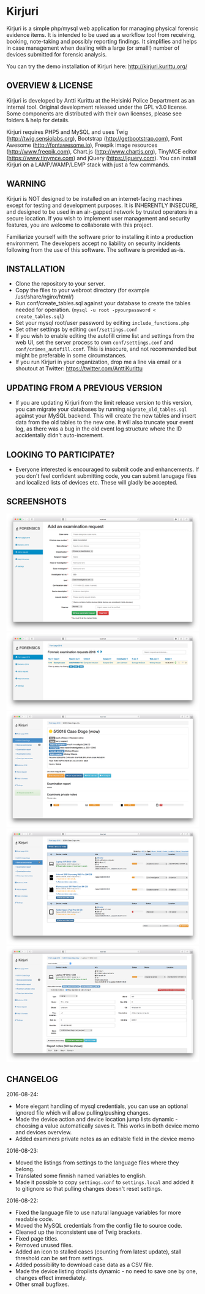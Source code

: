 # Kirjuri
Kirjuri is a simple php/mysql web application for managing physical forensic evidence items. It is intended to be used as a workflow tool from receiving, booking, note-taking and possibly reporting findings. It simplifies and helps in case management when dealing with a large (or small!) number of devices submitted for forensic analysis.

You can try the demo installation of Kirjuri here: http://kirjuri.kurittu.org/

OVERVIEW & LICENSE
------------

Kirjuri is developed by Antti Kurittu at the Helsinki Police Department as an internal tool. Original development released under the GPL v3.0 license. Some components are distributed with their own licenses, please see folders & help for details.

Kirjuri requires PHP5 and MySQL and uses Twig (http://twig.sensiolabs.org), Bootstrap (http://getbootstrap.com), Font Awesome (http://fontawesome.io), Freepik image resources (http://www.freepik.com), Chart.js (http://www.chartjs.org), TinyMCE editor (https://www.tinymce.com) and jQuery (https://jquery.com). You can install Kirjuri on a LAMP/WAMP/LEMP stack with just a few commands.

WARNING
------------

Kirjuri is NOT designed to be installed on an internet-facing machines except for testing and development purposes. It is INHERENTLY INSECURE, and designed to be used in an air-gapped network by trusted operators in a secure location. If you wish to implement user management and security features, you are welcome to collaborate with this project.

Familiarize yourself with the software prior to installing it into a production environment. The developers accept no liability on security incidents following from the use of this software. The software is provided as-is.

INSTALLATION
------------

* Clone the repository to your server.
* Copy the files to your webroot directory (for example /usr/share/nginx/html/)
* Run conf/create_tables.sql against your database to create the tables needed for operation. (```mysql -u root -pyourpassword < create_tables.sql```)
* Set your mysql root/user password by editing ```include_functions.php```
* Set other settings by editing ```conf/settings.conf```
* If you wish to enable editing the autofill crime list and settings from the web UI, set the server process to own ```conf/settings.conf``` and ```conf/crimes_autofill.conf```. This is insecure, and not recommended but might be preferable in some circumstances.
* If you run Kirjuri in your organization, drop me a line via email or a shoutout at Twitter: https://twitter.com/AnttiKurittu

UPDATING FROM A PREVIOUS VERSION
------------
* If you are updating Kirjuri from the limit release version to this version, you can migrate your databases by running ```migrate_old_tables.sql``` against your MySQL backend. This will create the new tables and insert data from the old tables to the new one. It will also truncate your event log, as there was a bug in the old event log structure where the ID accidentally didn't auto-increment.

LOOKING TO PARTICIPATE?
------------
* Everyone interested is encouraged to submit code and enhancements. If you don't feel confident submitting code, you can submit lanugage files and localized lists of devices etc. These will gladly be accepted.

SCREENSHOTS
------------

![Add a request](https://github.com/AnttiKurittu/kirjuri/blob/master/conf/screenshot_add_request.png)
![Index page](https://github.com/AnttiKurittu/kirjuri/blob/master/conf/screenshot_index.png)
![Case overview](https://github.com/AnttiKurittu/kirjuri/blob/master/conf/screenshot_overview.png)
![Device listing in case](https://github.com/AnttiKurittu/kirjuri/blob/master/conf/screenshot_devices.png)
![Device memo](https://github.com/AnttiKurittu/kirjuri/blob/master/conf/screenshot_device_memo.png)

CHANGELOG
------------
2016-08-24:

* More elegant handling of mysql credentials, you can use an optional ignored file which will allow pulling/pushing changes.
* Made the device action and device location jump lists dynamic - choosing a value automatically saves it. This works in both device memo and devices overview.
* Added examiners private notes as an editable field in the device memo

2016-08-23:

* Moved the listings from settings to the language files where they belong.
* Translated some finnish named variables to english.
* Made it possible to copy ```settings.conf``` to ```settings.local``` and added it to gitignore so that pulling changes doesn't reset settings.

2016-08-22:

* Fixed the language file to use natural language variables for more readable code.
* Moved the MySQL credentials from the config file to source code.
* Cleaned up the inconsistent use of Twig brackets.
* Fixed page titles.
* Removed unused files.
* Added an icon to stalled cases (counting from latest update), stall threshold can be set from settings.
* Added possibility to download case data as a CSV file.
* Made the device listing droplists dynamic - no need to save one by one, changes effect immediately.
* Other small bugfixes.
